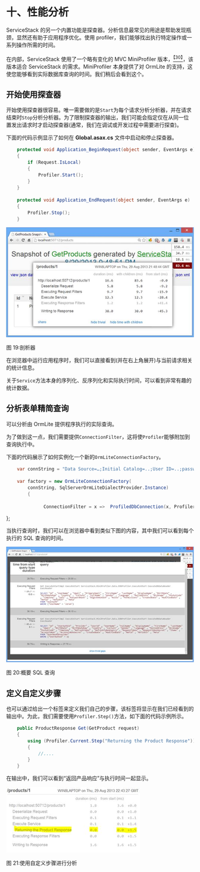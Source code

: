 # 十、性能分析

ServiceStack 的另一个内置功能是探查器。分析信息最常见的用途是帮助发现瓶颈，显然还有助于应用程序优化。使用 profiler，我们能够找出执行特定操作或一系列操作所需的时间。

在内部，ServiceStack 使用了一个略有变化的 MVC MiniProfiler 版本，[<sup>【30】</sup>](SS_0016.xhtml#_ftn30)，该版本适合 ServiceStack 的需求。MiniProfiler 本身提供了对 OrmLite 的支持，这使您能够看到实际数据库查询的时间。我们稍后会看到这个。

## 开始使用探查器

开始使用探查器很容易。唯一需要做的是`Start`为每个请求分析分析器，并在请求结束时`Stop`分析分析器。为了限制探查器的输出，我们可能会指定仅在从同一位置发出请求时才启动探查器(通常，我们在调试或开发过程中需要进行探查)。

下面的代码示例显示了如何在 **Global.asax.cs** 文件中启动和停止探查器。

```cs
    protected void Application_BeginRequest(object sender, EventArgs e)
    {
        if (Request.IsLocal)
        {
            Profiler.Start();
        }
    }

    protected void Application_EndRequest(object sender, EventArgs e)
    {
        Profiler.Stop();
    }

```

![](img/image026.jpg)

图 19:剖析器

在浏览器中运行应用程序时，我们可以直接看到(并在右上角展开)与当前请求相关的统计信息。

关于`Service`方法本身的序列化、反序列化和实际执行时间，可以看到非常有趣的统计数据。

## 分析表单精简查询

可以分析由 OrmLite 提供程序执行的实际查询。

为了做到这一点，我们需要提供`ConnectionFilter`，这将使`Profiler`能够附加到查询执行中。

下面的代码展示了如何实例化一个新的`OrmLiteConnectionFactory`。

```cs
    var connString = "Data Source=…;Initial Catalog=..;User ID=..;password=..";

    var factory = new OrmLiteConnectionFactory(
        connString, SqlServerOrmLiteDialectProvider.Instance)
        {

              ConnectionFilter = x =>  ProfiledDbConnection(x, Profiler.Current)

```

};

当执行查询时，我们可以在浏览器中看到类似下图的内容，其中我们可以看到每个执行的 SQL 查询的时间。

![](img/image027.jpg)

图 20:概要 SQL 查询

## 定义自定义步骤

也可以通过给出一个标签来定义我们自己的步骤，该标签将显示在我们已经看到的输出中。为此，我们需要使用`Profiler.Step()`方法，如下面的代码示例所示。

```cs
    public ProductResponse Get(GetProduct request)
    {
        using (Profiler.Current.Step("Returning the Product Response"))
        {
            //....
        }
    }

```

在输出中，我们可以看到“返回产品响应”与执行时间一起显示。

![](img/image028.jpg)

图 21:使用自定义步骤进行分析